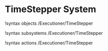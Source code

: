 <!-- MOOSE Documentation Stub: Remove this when content is added. -->

# TimeStepper System
!syntax objects /Executioner/TimeStepper

!syntax subsystems /Executioner/TimeStepper

!syntax actions /Executioner/TimeStepper
